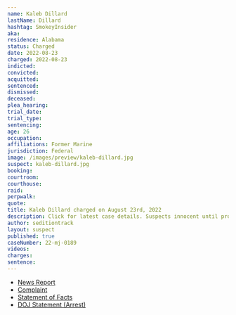 ```yaml
---
name: Kaleb Dillard
lastName: Dillard
hashtag: SmokeyInsider
aka:
residence: Alabama
status: Charged
date: 2022-08-23
charged: 2022-08-23
indicted:
convicted:
acquitted:
sentenced:
dismissed:
deceased:
plea_hearing:
trial_date:
trial_type:
sentencing:
age: 26
occupation:
affiliations: Former Marine
jurisdiction: Federal
image: /images/preview/kaleb-dillard.jpg
suspect: kaleb-dillard.jpg
booking:
courtroom:
courthouse:
raid:
perpwalk:
quote:
title: Kaleb Dillard charged on August 23rd, 2022
description: Click for latest case details. Suspects innocent until proven guilty.
author: seditiontrack
layout: suspect
published: true
caseNumber: 22-mj-0189
videos:
charges:
sentence:
---
```

- [News Report](https://www.nbcnews.com/politics/justice-department/fbi-arrests-ex-marine-allegedly-assaulting-officers-capitol-jan-6-rcna44503)
- [Complaint](https://www.justice.gov/usao-dc/case-multi-defendant/file/1528266/download)
- [Statement of Facts](https://www.justice.gov/usao-dc/case-multi-defendant/file/1528271/download)
- [DOJ Statement (Arrest)](https://www.justice.gov/usao-dc/pr/alabama-man-arrested-assaulting-law-enforcement-officers-during-jan-6-capitol-breach)
